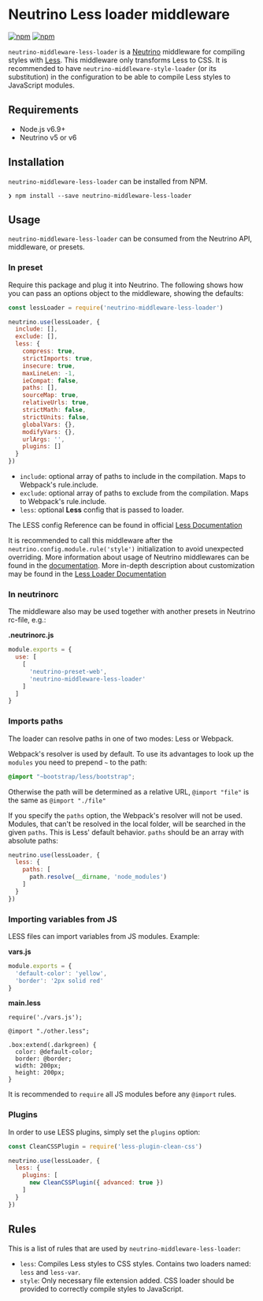 # Neutrino Less loader middleware

[![npm](https://img.shields.io/npm/v/neutrino-middleware-less-loader.svg)](https://www.npmjs.com/package/neutrino-middleware-less-loader)
[![npm](https://img.shields.io/npm/dt/neutrino-middleware-less-loader.svg)](https://www.npmjs.com/package/neutrino-middleware-less-loader)

`neutrino-middleware-less-loader` is a [Neutrino](https://neutrino.js.org) middleware for compiling styles with [Less](http://lesscss.org/). This middleware only transforms Less to CSS. It is recommended to have `neutrino-middleware-style-loader` (or its substitution) in the configuration to be able to compile Less styles to JavaScript modules.

## Requirements

* Node.js v6.9+
* Neutrino v5 or v6

## Installation

`neutrino-middleware-less-loader` can be installed from NPM.

```
❯ npm install --save neutrino-middleware-less-loader
```

## Usage

`neutrino-middleware-less-loader` can be consumed from the Neutrino API, middleware, or presets.

### In preset

Require this package and plug it into Neutrino. The following shows how you can pass an options object to the middleware, showing the defaults:

```js
const lessLoader = require('neutrino-middleware-less-loader')

neutrino.use(lessLoader, {
  include: [],
  exclude: [],
  less: {
    compress: true,
    strictImports: true,
    insecure: true,
    maxLineLen: -1,
    ieCompat: false,
    paths: [],
    sourceMap: true,
    relativeUrls: true,
    strictMath: false,
    strictUnits: false,
    globalVars: {},
    modifyVars: {},
    urlArgs: '',
    plugins: []
  }
})
```

* `include`: optional array of paths to include in the compilation. Maps to Webpack's rule.include.
* `exclude`: optional array of paths to exclude from the compilation. Maps to Webpack's rule.include.
* `less`: optional **Less** config that is passed to loader.

The LESS config Reference can be found in official [Less Documentation](http://lesscss.org/3.x/usage/#less-options)

It is recommended to call this middleware after the `neutrino.config.module.rule('style')` initialization to avoid unexpected overriding. More information about usage of Neutrino middlewares can be found in the [documentation](https://neutrino.js.org/middleware). More in-depth description about customization may be found in the [Less Loader Documentation](https://github.com/webpack-contrib/less-loader)

### In neutrinorc

The middleware also may be used together with another presets in Neutrino rc-file, e.g.:

**.neutrinorc.js**
```js
module.exports = {
  use: [
    [
      'neutrino-preset-web',
      'neutrino-middleware-less-loader'
    ]
  ]
}
```

### Imports paths

The loader can resolve paths in one of two modes: Less or Webpack. 

Webpack's resolver is used by default. To use its advantages to look up the `modules` you need to prepend `~` to the path:

```css
@import "~bootstrap/less/bootstrap";
```
Otherwise the path will be determined as a relative URL, `@import "file"` is the same as `@import "./file"`

If you specify the `paths` option, the Webpack's resolver will not be used. Modules, that can't be resolved in the local folder, will be searched in the given `paths`. This is Less' default behavior. `paths` should be an array with absolute paths:

```js
neutrino.use(lessLoader, {
  less: {
    paths: [
      path.resolve(__dirname, 'node_modules')
    ]
  }
})
```

### Importing variables from JS

LESS files can import variables from JS modules. Example:

**vars.js**
```js
module.exports = {
  'default-color': 'yellow',
  'border': '2px solid red'
}
```

**main.less**
```less
require('./vars.js');

@import "./other.less";

.box:extend(.darkgreen) {
  color: @default-color;
  border: @border;
  width: 200px;
  height: 200px;
}
```

It is recommended to `require` all JS modules before any `@import` rules.

### Plugins

In order to use LESS plugins, simply set the `plugins` option:

```js
const CleanCSSPlugin = require('less-plugin-clean-css')

neutrino.use(lessLoader, {
  less: {
    plugins: [
      new CleanCSSPlugin({ advanced: true })
    ]
  }
})
```

## Rules

This is a list of rules that are used by `neutrino-middleware-less-loader`:

* `less`: Compiles Less styles to CSS styles. Contains two loaders named: `less` and `less-var`.
* `style`: Only necessary file extension added. CSS loader should be provided to correctly compile styles to JavaScript.


